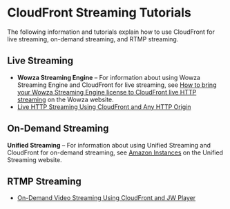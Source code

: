 # CloudFront Streaming Tutorials<a name="Tutorials"></a>

The following information and tutorials explain how to use CloudFront for live streaming, on\-demand streaming, and RTMP streaming\.

## Live Streaming<a name="tutorials-live-streaming"></a>
+ **Wowza Streaming Engine** – For information about using Wowza Streaming Engine and CloudFront for live streaming, see [ How to bring your Wowza Streaming Engine license to CloudFront live HTTP streaming](https://www.wowza.com/docs/how-to-bring-your-wowza-streaming-engine-license-to-cloudfront-live-http-streaming) on the Wowza website\.
+ [Live HTTP Streaming Using CloudFront and Any HTTP Origin](live-streaming-http-origin.md)

## On\-Demand Streaming<a name="tutorials-on-demand-streaming"></a>

**Unified Streaming** – For information about using Unified Streaming and CloudFront for on\-demand streaming, see [Amazon Instances](http://docs.unified-streaming.com/tutorials/cloud/amazon/amazon-instances.html) on the Unified Streaming website\.

## RTMP Streaming<a name="tutorials-rtmp-streaming"></a>
+ [On\-Demand Video Streaming Using CloudFront and JW Player](TutorialStreamingJWPlayer.md)